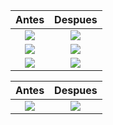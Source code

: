 Antes           |  Despues
:-------------------------:|:-------------------------:
![](https://i.imgur.com/l4yXzUx.png)  |  ![](https://i.imgur.com/fndKdmH.png)
![](https://i.imgur.com/Gc7ps3C.png) | ![](https://i.imgur.com/437fxvd.png)
![](https://i.imgur.com/eLvpqfO.png) | ![](https://i.imgur.com/0zc7Jdf.png)



Antes             |  Despues
:-------------------------:|:-------------------------:
![](https://i.imgur.com/lzL967v.png)  |  ![](https://i.imgur.com/xvh5DFF.png)
